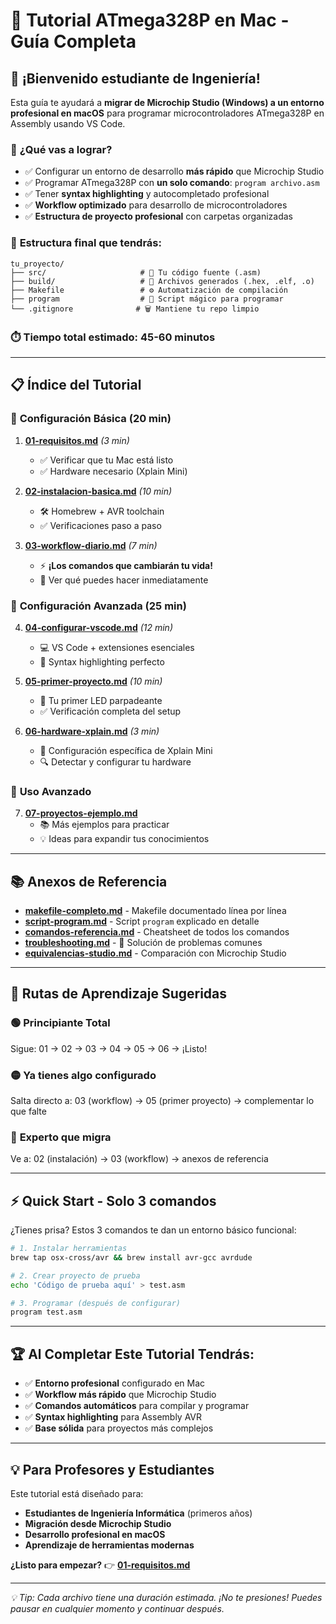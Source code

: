 # 🚀 Tutorial ATmega328P en Mac - Guía Completa

## 👋 ¡Bienvenido estudiante de Ingeniería!

Esta guía te ayudará a **migrar de Microchip Studio (Windows) a un entorno profesional en macOS** para programar microcontroladores ATmega328P en Assembly usando VS Code.

### 🎯 **¿Qué vas a lograr?**
- ✅ Configurar un entorno de desarrollo **más rápido** que Microchip Studio
- ✅ Programar ATmega328P con **un solo comando**: `program archivo.asm`
- ✅ Tener **syntax highlighting** y autocompletado profesional
- ✅ **Workflow optimizado** para desarrollo de microcontroladores
- ✅ **Estructura de proyecto profesional** con carpetas organizadas

### 📁 **Estructura final que tendrás:**
```
tu_proyecto/
├── src/                     # 📝 Tu código fuente (.asm)
├── build/                   # 🔧 Archivos generados (.hex, .elf, .o)
├── Makefile                 # ⚙️ Automatización de compilación
├── program                  # 🚀 Script mágico para programar
└── .gitignore              # 🗑️ Mantiene tu repo limpio
```

### ⏱️ **Tiempo total estimado:** 45-60 minutos

---

## 📋 **Índice del Tutorial**

### 🔰 **Configuración Básica** (20 min)
1. **[01-requisitos.md](01-requisitos.md)** *(3 min)*
   - ✅ Verificar que tu Mac está listo
   - ✅ Hardware necesario (Xplain Mini)

2. **[02-instalacion-basica.md](02-instalacion-basica.md)** *(10 min)*
   - 🛠️ Homebrew + AVR toolchain
   - ✅ Verificaciones paso a paso

3. **[03-workflow-diario.md](03-workflow-diario.md)** *(7 min)*
   - ⚡ **¡Los comandos que cambiarán tu vida!**
   - 🚀 Ver qué puedes hacer inmediatamente

### 🔧 **Configuración Avanzada** (25 min)
4. **[04-configurar-vscode.md](04-configurar-vscode.md)** *(12 min)*
   - 💻 VS Code + extensiones esenciales
   - 🎨 Syntax highlighting perfecto

5. **[05-primer-proyecto.md](05-primer-proyecto.md)** *(10 min)*
   - 🎯 Tu primer LED parpadeante
   - ✅ Verificación completa del setup

6. **[06-hardware-xplain.md](06-hardware-xplain.md)** *(3 min)*
   - 🔌 Configuración específica de Xplain Mini
   - 🔍 Detectar y configurar tu hardware

### 🚀 **Uso Avanzado**
7. **[07-proyectos-ejemplo.md](07-proyectos-ejemplo.md)**
   - 📚 Más ejemplos para practicar
   - 💡 Ideas para expandir tus conocimientos

---

## 📚 **Anexos de Referencia**

- **[makefile-completo.md](anexos/makefile-completo.md)** - Makefile documentado línea por línea
- **[script-program.md](anexos/script-program.md)** - Script `program` explicado en detalle
- **[comandos-referencia.md](anexos/comandos-referencia.md)** - Cheatsheet de todos los comandos
- **[troubleshooting.md](anexos/troubleshooting.md)** - 🔧 Solución de problemas comunes
- **[equivalencias-studio.md](anexos/equivalencias-studio.md)** - Comparación con Microchip Studio

---

## 🎯 **Rutas de Aprendizaje Sugeridas**

### 🟢 **Principiante Total**
Sigue: 01 → 02 → 03 → 04 → 05 → 06 → ¡Listo!

### 🟡 **Ya tienes algo configurado**
Salta directo a: 03 (workflow) → 05 (primer proyecto) → complementar lo que falte

### 🔴 **Experto que migra**
Ve a: 02 (instalación) → 03 (workflow) → anexos de referencia

---

## ⚡ **Quick Start - Solo 3 comandos**

¿Tienes prisa? Estos 3 comandos te dan un entorno básico funcional:

```bash
# 1. Instalar herramientas
brew tap osx-cross/avr && brew install avr-gcc avrdude

# 2. Crear proyecto de prueba
echo 'Código de prueba aquí' > test.asm

# 3. Programar (después de configurar)
program test.asm
```

---

## 🏆 **Al Completar Este Tutorial Tendrás:**

- ✅ **Entorno profesional** configurado en Mac
- ✅ **Workflow más rápido** que Microchip Studio
- ✅ **Comandos automáticos** para compilar y programar
- ✅ **Syntax highlighting** para Assembly AVR
- ✅ **Base sólida** para proyectos más complejos

---

## 💡 **Para Profesores y Estudiantes**

Este tutorial está diseñado para:
- **Estudiantes de Ingeniería Informática** (primeros años)
- **Migración desde Microchip Studio**
- **Desarrollo profesional en macOS**
- **Aprendizaje de herramientas modernas**

**¿Listo para empezar?** 👉 **[01-requisitos.md](01-requisitos.md)**

---

*💡 Tip: Cada archivo tiene una duración estimada. ¡No te presiones! Puedes pausar en cualquier momento y continuar después.*
